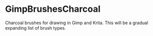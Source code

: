# GimpBrushesCharcoal
Charcoal brushes for drawing in Gimp and Krita. This will be a gradual expanding list of brush types.
